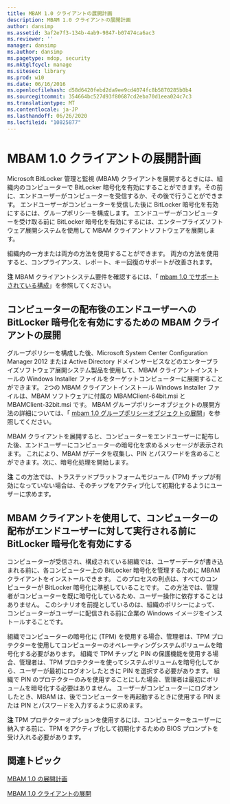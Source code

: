 ```yaml
---
title: MBAM 1.0 クライアントの展開計画
description: MBAM 1.0 クライアントの展開計画
author: dansimp
ms.assetid: 3af2e7f3-134b-4ab9-9847-b07474ca6ac3
ms.reviewer: ''
manager: dansimp
ms.author: dansimp
ms.pagetype: mdop, security
ms.mktglfcycl: manage
ms.sitesec: library
ms.prod: w10
ms.date: 06/16/2016
ms.openlocfilehash: d58d6420febd2da9ee9cd4074fc8b5870285b0b4
ms.sourcegitcommit: 354664bc527d93f80687cd2eba70d1eea024c7c3
ms.translationtype: MT
ms.contentlocale: ja-JP
ms.lasthandoff: 06/26/2020
ms.locfileid: "10825877"
---
```

# MBAM 1.0 クライアントの展開計画


Microsoft BitLocker 管理と監視 (MBAM) クライアントを展開するときには、組織内のコンピューターで BitLocker 暗号化を有効にすることができます。その前に、エンドユーザーがコンピューターを受信するか、その後で行うことができます。 エンドユーザーがコンピューターを受信した後に BitLocker 暗号化を有効にするには、グループポリシーを構成します。 エンドユーザーがコンピューターを受け取る前に BitLocker 暗号化を有効にするには、エンタープライズソフトウェア展開システムを使用して MBAM クライアントソフトウェアを展開します。

組織内の一方または両方の方法を使用することができます。 両方の方法を使用すると、コンプライアンス、レポート、キー回復のサポートが改善されます。

**注** MBAM クライアントシステム要件を確認するには、「 [mbam 1.0 でサポートされている構成](mbam-10-supported-configurations.md)」を参照してください。

 

## コンピューターの配布後のエンドユーザーへの BitLocker 暗号化を有効にするための MBAM クライアントの展開


グループポリシーを構成した後、Microsoft System Center Configuration Manager 2012 または Active Directory ドメインサービスなどのエンタープライズソフトウェア展開システム製品を使用して、MBAM クライアントインストールの Windows Installer ファイルをターゲットコンピューターに展開することができます。 2つの MBAM クライアントインストール Windows Installer ファイルは、MBAM ソフトウェアに付属の MBAMClient-64bit.msi と MBAMClient-32bit.msi です。 MBAM グループポリシーオブジェクトの展開方法の詳細については、「 [mbam 1.0 グループポリシーオブジェクトの展開](deploying-mbam-10-group-policy-objects.md)」を参照してください。

MBAM クライアントを展開すると、コンピューターをエンドユーザーに配布した後、エンドユーザーにコンピューターの暗号化を求めるメッセージが表示されます。 これにより、MBAM がデータを収集し、PIN とパスワードを含めることができます。次に、暗号化処理を開始します。

**注** この方法では、トラステッドプラットフォームモジュール (TPM) チップが有効になっていない場合は、そのチップをアクティブ化して初期化するようにユーザーに求めます。

 

## MBAM クライアントを使用して、コンピューターの配布がエンドユーザーに対して実行される前に BitLocker 暗号化を有効にする


コンピューターが受信され、構成されている組織では、ユーザーデータが書き込まれる前に、各コンピューター上の BitLocker 暗号化を管理するために MBAM クライアントをインストールできます。 このプロセスの利点は、すべてのコンピューターが BitLocker 暗号化に準拠していることです。 この方法では、管理者がコンピューターを既に暗号化しているため、ユーザー操作に依存することはありません。 このシナリオを前提としているのは、組織のポリシーによって、コンピューターがユーザーに配信される前に企業の Windows イメージをインストールすることです。

組織でコンピューターの暗号化に (TPM) を使用する場合、管理者は、TPM プロテクターを使用してコンピューターのオペレーティングシステムボリュームを暗号化する必要があります。 組織で TPM チップと PIN の保護機能を使用する場合、管理者は、TPM プロテクターを使ってシステムボリュームを暗号化してから、ユーザーが最初にログオンしたときに PIN を選択する必要があります。 組織で PIN のプロテクターのみを使用することにした場合、管理者は最初にボリュームを暗号化する必要はありません。 ユーザーがコンピューターにログオンしたとき、MBAM は、後でコンピューターを再起動するときに使用する PIN または PIN とパスワードを入力するように求めます。

**注** TPM プロテクターオプションを使用するには、コンピューターをユーザーに納入する前に、TPM をアクティブ化して初期化するための BIOS プロンプトを受け入れる必要があります。

 

## 関連トピック


[MBAM 1.0 の展開計画](planning-to-deploy-mbam-10.md)

[MBAM 1.0 クライアントの展開](deploying-the-mbam-10-client.md)

 

 





